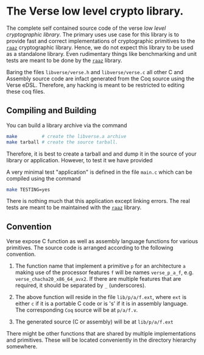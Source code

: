 # The Verse low level crypto library.

The complete self contained source code of the verse _low level
cryptographic library_. The primary uses use case for this library is
to provide fast and correct implementations of cryptographic
primitives to the [`raaz`][raaz] cryptographic library. Hence, we do
not expect this library to be used as a standalone library. Even
rudimentary things like benchmarking and unit tests are meant to be
done by the [`raaz`][raaz] library.

Baring the files `libverse/verse.h` and `libverse/verse.c` all other C
and Assembly source code are infact generated from the Coq source
using the Verse eDSL. Therefore, any hacking is meant to be restricted
to editing these coq files.



## Compiling and Building

You can build a library archive via the command

```bash
make         # create the libverse.a archive
make tarball # create the source tarball.
```

Therefore, it is best to create a tarball and and dump it in the
source of your library or application. However, to test it we have
provided


A very minimal test "application" is defined in the file `main.c`
which can be compiled using the command

```bash
make TESTING=yes
```

There is nothing much that this application except linking errors.
The real tests are meant to be maintained with the [`raaz`][raaz]
library.

## Convention


Verse expose C function as well as assembly language functions for
various primitives. The source code is arranged according to the
following convention.

1. The function name that implement a primitive `p` for an
   architecture `a` making use of the processor features `f` will be
   names `verse_p_a_f`, e.g. `verse_chacha20_x86_64_avx2`. If there
   are multiple features that are required, it should be separated by
   `_` (underscores).

2. The above function will reside in the file `lib/p/a/f.ext`, where
   `ext` is either `c` if it is a portable C code or is 's' if it is
   in assembly language. The corresponding `Coq` source will be at
   `p/a/f.v`.

3. The generated source (C or assembly) will be at `lib/p/a/f.ext`


There might be other functions that are shared by multiple
implementations and primitives. These will be located conveniently in
the directory hierarchy somewhere.

[raaz]: <https://github.com/raaz-crypt/raaz> "The Raaz cryptographic library"

